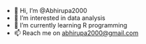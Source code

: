 - 👋 Hi, I’m @Abhirupa2000
- 👀 I’m interested in data analysis
- 🌱 I’m currently learning R programming 
- 📫 Reach me on abhirupa2000@gmail.com

<!---
Abhirupa2000/Abhirupa2000 is a ✨ special ✨ repository because its `README.md` (this file) appears on your GitHub profile.
You can click the Preview link to take a look at your changes.
--->

